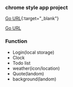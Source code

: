 ### chrome style app project
[Go URL](https://mi222ng.github.io/momemtum-ming/){:target="_blank"}

<a href="(https://mi222ng.github.io/momemtum-ming/" target="_blank">Go URL</a>

### Function
- Login(local storage)
- Clock
- Todo list
- weather(icon/location)
- Quote(landom)
- background(landom)
